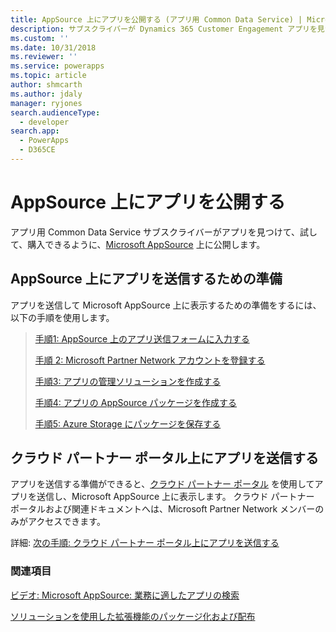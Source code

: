 ```yaml
---
title: AppSource 上にアプリを公開する (アプリ用 Common Data Service) | Microsoft Docs
description: サブスクライバーが Dynamics 365 Customer Engagement アプリを見つけて、試して、購入できるように、 Microsoft AppSource 上に公開する方法について説明します。
ms.custom: ''
ms.date: 10/31/2018
ms.reviewer: ''
ms.service: powerapps
ms.topic: article
author: shmcarth
ms.author: jdaly
manager: ryjones
search.audienceType:
  - developer
search.app:
  - PowerApps
  - D365CE
---
```

# <a name="publish-your-app-on-appsource"></a>AppSource 上にアプリを公開する

アプリ用 Common Data Service サブスクライバーがアプリを見つけて、試して、購入できるように、[Microsoft AppSource](https://appsource.microsoft.com) 上に公開します。 

## <a name="prepare-for-submitting-your-app-on-appsource"></a>AppSource 上にアプリを送信するための準備

アプリを送信して Microsoft AppSource 上に表示するための準備をするには、以下の手順を使用します。

> [手順1: AppSource 上のアプリ送信フォームに入力する](fill-app-submission-form-appsource.md)
> 
> [手順 2: Microsoft Partner Network アカウントを登録する](register-microsoft-partner-network.md)
> 
> [手順3: アプリの管理ソリューションを作成する](create-solution-app-appsource.md)
> 
> [手順4: アプリの AppSource パッケージを作成する](create-package-app-appsource.md)
> 
> [手順5: Azure Storage にパッケージを保存する](store-appsource-package-azure-storage.md)

## <a name="submit-your-app-on-cloud-partner-portal"></a>クラウド パートナー ポータル上にアプリを送信する

アプリを送信する準備ができると、[クラウド パートナー ポータル](https://cloudpartner.azure.com) を使用してアプリを送信し、Microsoft AppSource 上に表示します。 クラウド パートナー ポータルおよび関連ドキュメントへは、Microsoft Partner Network メンバーのみがアクセスできます。

詳細: [次の手順: クラウド パートナー ポータル上にアプリを送信する](next-steps-submit-app-cloud-partner-portal.md)
  
 <!--If your app is a good fit, please proceed to the next step to submit your app. The specific process for this may change over time, but at the time this was written the process consists of a form where you will let us know about your app and how to contact you. After that, someone will contact you and help lead you through the process of registering your app.  
  
   
  
 When potential customers click on the listing for your app on AppSource there are different experiences they may have depending on how your app is registered. There are three submission types: *hosted*, *partner-led* and *customer-led*.  
  
-   A *hosted trial* will display a link to allow an interested customer to try your application in a separate hosted environment.  
  
-   A *partner-led trial* is essentially a lead-referral program where the AppSource site will forward information to you about a someone who is interested in your app. A partner led trial is a good choice when your app has solutions with dependencies or is not installed as a [!INCLUDE[pn_dynamics_crm](../includes/pn-dynamics-crm.md)] solution.  
  
-   A *customer-led trial* is where the customer will have the opportunity to install your application into their [!INCLUDE[pn_dynamics_crm_online](../includes/pn-dynamics-crm-online.md)] organization.  
  
## Certification process for customer-led trial offer  
 The customer-led trial offer has the most rigorous certification process. For a customer-led trial you will need to create a [!INCLUDE[pn_dynamics_crm](../includes/pn-dynamics-crm.md)] Package. A [!INCLUDE[pn_dynamics_crm](../includes/pn-dynamics-crm.md)] package is a setup package for deploying [!INCLUDE[pn_dynamics_crm](../includes/pn-dynamics-crm.md)] solutions, data and executing install and upgrade operations on an instance of [!INCLUDE[pn_dynamics_crm](../includes/pn-dynamics-crm.md)]. This allows for the automation of installation tasks to support deploying an application into the customer's [!INCLUDE[pn_dynamics_crm](../includes/pn-dynamics-crm.md)] environment. Creating [!INCLUDE[pn_dynamics_crm](../includes/pn-dynamics-crm.md)] packages is identical to creating packages for the [!INCLUDE[pn_package_deployer_long](../includes/pn-package-deployer-long.md)] with a few additional steps. More information: [Create packages for the Dynamics 365 Package Deployer](create-packages-package-deployer.md)  
  
 When submitting a [!INCLUDE[pn_dynamics_crm](../includes/pn-dynamics-crm.md)] Package for a customer-led trial please be aware of the following:  
  
-   Your [!INCLUDE[pn_dynamics_crm](../includes/pn-dynamics-crm.md)] Package will be tested to make sure that it only uses supported extensibility methods as documented in the [!INCLUDE [pn-sdk](../includes/pn-sdk.md)].  
  
-   With your [!INCLUDE[pn_dynamics_crm](../includes/pn-dynamics-crm.md)] Package you will need to provide a number of test cases and use cases which will be reviewed as part of the certification process.-->  
  
### <a name="see-also"></a>関連項目  
[ビデオ: Microsoft AppSource: 業務に適したアプリの検索](https://youtu.be/hpq_Y9LuIB8)

[ソリューションを使用した拡張機能のパッケージ化および配布](/dynamics365/customer-engagement/developer/package-distribute-extensions-use-solutions) 
